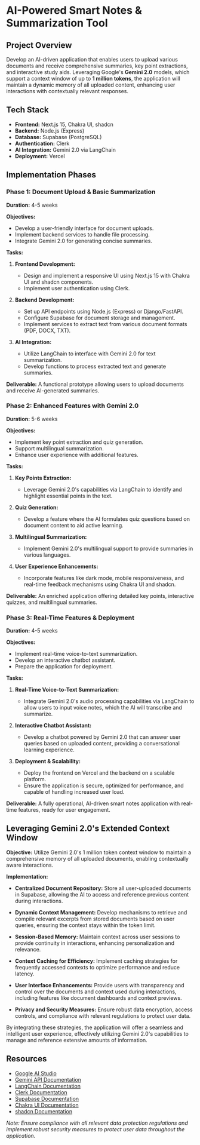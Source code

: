 # AI-Powered Smart Notes & Summarization Tool

## Project Overview

Develop an AI-driven application that enables users to upload various documents and receive comprehensive summaries, key point extractions, and interactive study aids. Leveraging Google's **Gemini 2.0** models, which support a context window of up to **1 million tokens**, the application will maintain a dynamic memory of all uploaded content, enhancing user interactions with contextually relevant responses.

## Tech Stack

- **Frontend:** Next.js 15, Chakra UI, shadcn
- **Backend:** Node.js (Express)
- **Database:** Supabase (PostgreSQL)
- **Authentication:** Clerk
- **AI Integration:** Gemini 2.0 via LangChain
- **Deployment:** Vercel

## Implementation Phases

### Phase 1: Document Upload & Basic Summarization

**Duration:** 4-5 weeks

**Objectives:**

- Develop a user-friendly interface for document uploads.
- Implement backend services to handle file processing.
- Integrate Gemini 2.0 for generating concise summaries.

**Tasks:**

1. **Frontend Development:**

   - Design and implement a responsive UI using Next.js 15 with Chakra UI and shadcn components.
   - Implement user authentication using Clerk.

2. **Backend Development:**

   - Set up API endpoints using Node.js (Express) or Django/FastAPI.
   - Configure Supabase for document storage and management.
   - Implement services to extract text from various document formats (PDF, DOCX, TXT).

3. **AI Integration:**
   - Utilize LangChain to interface with Gemini 2.0 for text summarization.
   - Develop functions to process extracted text and generate summaries.

**Deliverable:** A functional prototype allowing users to upload documents and receive AI-generated summaries.

### Phase 2: Enhanced Features with Gemini 2.0

**Duration:** 5-6 weeks

**Objectives:**

- Implement key point extraction and quiz generation.
- Support multilingual summarization.
- Enhance user experience with additional features.

**Tasks:**

1. **Key Points Extraction:**

   - Leverage Gemini 2.0's capabilities via LangChain to identify and highlight essential points in the text.

2. **Quiz Generation:**

   - Develop a feature where the AI formulates quiz questions based on document content to aid active learning.

3. **Multilingual Summarization:**

   - Implement Gemini 2.0's multilingual support to provide summaries in various languages.

4. **User Experience Enhancements:**
   - Incorporate features like dark mode, mobile responsiveness, and real-time feedback mechanisms using Chakra UI and shadcn.

**Deliverable:** An enriched application offering detailed key points, interactive quizzes, and multilingual summaries.

### Phase 3: Real-Time Features & Deployment

**Duration:** 4-5 weeks

**Objectives:**

- Implement real-time voice-to-text summarization.
- Develop an interactive chatbot assistant.
- Prepare the application for deployment.

**Tasks:**

1. **Real-Time Voice-to-Text Summarization:**

   - Integrate Gemini 2.0's audio processing capabilities via LangChain to allow users to input voice notes, which the AI will transcribe and summarize.

2. **Interactive Chatbot Assistant:**

   - Develop a chatbot powered by Gemini 2.0 that can answer user queries based on uploaded content, providing a conversational learning experience.

3. **Deployment & Scalability:**
   - Deploy the frontend on Vercel and the backend on a scalable platform.
   - Ensure the application is secure, optimized for performance, and capable of handling increased user load.

**Deliverable:** A fully operational, AI-driven smart notes application with real-time features, ready for user engagement.

## Leveraging Gemini 2.0's Extended Context Window

**Objective:** Utilize Gemini 2.0's 1 million token context window to maintain a comprehensive memory of all uploaded documents, enabling contextually aware interactions.

**Implementation:**

- **Centralized Document Repository:** Store all user-uploaded documents in Supabase, allowing the AI to access and reference previous content during interactions.

- **Dynamic Context Management:** Develop mechanisms to retrieve and compile relevant excerpts from stored documents based on user queries, ensuring the context stays within the token limit.

- **Session-Based Memory:** Maintain context across user sessions to provide continuity in interactions, enhancing personalization and relevance.

- **Context Caching for Efficiency:** Implement caching strategies for frequently accessed contexts to optimize performance and reduce latency.

- **User Interface Enhancements:** Provide users with transparency and control over the documents and context used during interactions, including features like document dashboards and context previews.

- **Privacy and Security Measures:** Ensure robust data encryption, access controls, and compliance with relevant regulations to protect user data.

By integrating these strategies, the application will offer a seamless and intelligent user experience, effectively utilizing Gemini 2.0's capabilities to manage and reference extensive amounts of information.

## Resources

- [Google AI Studio](https://aistudio.google.com/)
- [Gemini API Documentation](https://ai.google.dev/gemini-api/docs)
- [LangChain Documentation](https://langchain.readthedocs.io/)
- [Clerk Documentation](https://clerk.dev/docs)
- [Supabase Documentation](https://supabase.com/docs)
- [Chakra UI Documentation](https://chakra-ui.com/docs)
- [shadcn Documentation](https://shadcn.dev/docs)

_Note: Ensure compliance with all relevant data protection regulations and implement robust security measures to protect user data throughout the application._
